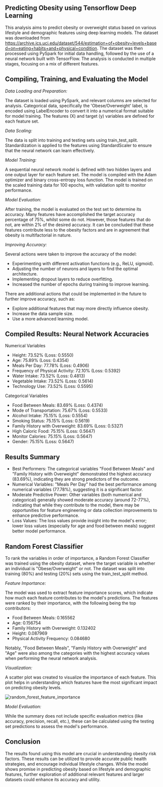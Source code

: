 ## Predicting Obesity using Tensorflow Deep Learning
This analysis aims to predict obesity or overweight status based on various lifestyle and demographic features using deep learning models. The dataset was downloaded from https://archive.ics.uci.edu/dataset/544/estimation+of+obesity+levels+based+on+eating+habits+and+physical+condition. The dataset was then processed using PySpark for initial data handling, followed by the use of a neural network built with TensorFlow. The analysis is conducted in multiple stages, focusing on a mix of different features.

## Compiling, Training, and Evaluating the Model
*Data Loading and Preparation:*

The dataset is loaded using PySpark, and relevant columns are selected for analysis.
Categorical data, specifically the 'Obese/Overweight' label, is encoded using LabelEncoder to convert it into a numerical format suitable for model training.
The features (X) and target (y) variables are defined for each feature set.

*Data Scaling:*

The data is split into training and testing sets using train_test_split.
Standardization is applied to the features using StandardScaler to ensure that the neural network can learn effectively.

*Model Training:*

A sequential neural network model is defined with two hidden layers and one output layer for each feature set.
The model is compiled with the Adam optimizer and binary cross-entropy loss function.
The model is trained on the scaled training data for 100 epochs, with validation split to monitor performance.

*Model Evaluation:*

After training, the model is evaluated on the test set to determine its accuracy. Many features have accomplished the target accuracy percentage of 75%, whilst some do not. However, those features that do not, are within 2% of the desired accuracy. 
It can be concluded that these features contribute less to the obesity factors and are in agreement that obesity is multifactorial in nature.

*Improving Accuracy:*

Several actions were taken to improve the accuracy of the model:
* Experimenting with different activation functions (e.g., ReLU, sigmoid).
* Adjusting the number of neurons and layers to find the optimal architecture.
* Implementing dropout layers to reduce overfitting.
* Increased the number of epochs during training to improve learning.

There are additional actions that could be implemented in the future to further improve accuracy, such as:
* Explore additional features that may more directly influence obesity.
* Increase the data sample size.
* Use a more advanced learning model.

## Compiled Results: Neural Network Accuracies
Numerical Variables
* Height: 73.52% (Loss: 0.5550)
* Age: 75.89% (Loss: 0.4354)
* Meals Per Day: 77.78% (Loss: 0.4906)
* Frequency of Physical Activity: 72.10% (Loss: 0.5392)
* Water Intake: 73.52% (Loss: 0.4813)
* Vegetable Intake: 73.52% (Loss: 0.5614)
* Technology Use: 73.52% (Loss: 0.5595)

Categorical Variables
* Food Between Meals: 83.69% (Loss: 0.4374)
* Mode of Transportation: 75.67% (Loss: 0.5533)
* Alcohol Intake: 75.15% (Loss: 0.5554)
* Smoking Status: 75.15% (Loss: 0.5619)
* Family History with Overweight: 83.69% (Loss: 0.5327)
* High Caloric Food: 75.15% (Loss: 0.5647)
* Monitor Calories: 75.15% (Loss: 0.5647)
* Gender: 75.15% (Loss: 0.5647)

## Results Summary
* Best Performers: The categorical variables "Food Between Meals" and "Family History with Overweight" demonstrated the highest accuracy (83.69%), indicating they are strong predictors of the outcome.
* Numerical Variables: "Meals Per Day" had the best performance among numerical variables (77.78%), suggesting it is a significant factor.
* Moderate Predictive Power: Other variables (both numerical and categorical) generally showed moderate accuracy (around 72-77%), indicating that while they contribute to the model, there may be opportunities for feature engineering or data collection improvements to enhance predictive performance.
* Loss Values: The loss values provide insight into the model's error; lower loss values (especially for age and food between meals) suggest better model performance.

## Random Forest Classifier
To rank the variables in order of importance, a Random Forest Classifier was trained using the obesity dataset, where the target variable is whether an individual is "Obese/Overweight" or not.
The dataset was split into training (80%) and testing (20%) sets using the train_test_split method.

*Feature Importance:*

The model was used to extract feature importance scores, which indicate how much each feature contributes to the model's predictions.
The features were ranked by their importance, with the following being the top contributors:
* Food Between Meals: 0.165562
* Age: 0.156754
* Family History with Overweight: 0.132402
* Height: 0.087969
* Physical Activity Frequency: 0.084680

Notably, "Food Between Meals", "Family History with Overweight" and "Age" were also among the categories with the highest accuracy values when performing the neural network analysis.

*Visualization:*

A scatter plot was created to visualize the importance of each feature. This plot helps in understanding which features have the most significant impact on predicting obesity levels.

![random_forest_feature_importance](https://github.com/user-attachments/assets/5edb970b-744d-4bb6-bb47-2f6723caafed)

*Model Evaluation:*

While the summary does not include specific evaluation metrics (like accuracy, precision, recall, etc.), these can be calculated using the testing set predictions to assess the model's performance.  

## Conclusion
The results found using this model are crucial in understanding obesity risk factors. These results can be utilized to provide accurate public health strategies, and encourage individual lifestyle changes. While the model shows promise in predicting obesity based on lifestyle and demographic features, further exploration of additional relevant features and larger datasets could enhance its accuracy and utility.

